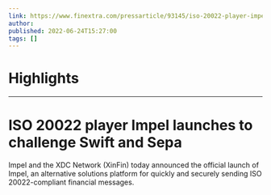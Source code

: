 ```yaml
---
link: https://www.finextra.com/pressarticle/93145/iso-20022-player-impel-launches-to-challenge-swift-and-sepa?utm_medium=rssfinextra&utm_source=finextrafeed
author: 
published: 2022-06-24T15:27:00
tags: []
---
```

# Highlights


---
# ISO 20022 player Impel launches to challenge Swift and Sepa
Impel and the XDC Network (XinFin) today announced the official launch of Impel, an alternative solutions platform for quickly and securely sending ISO 20022-compliant financial messages.
